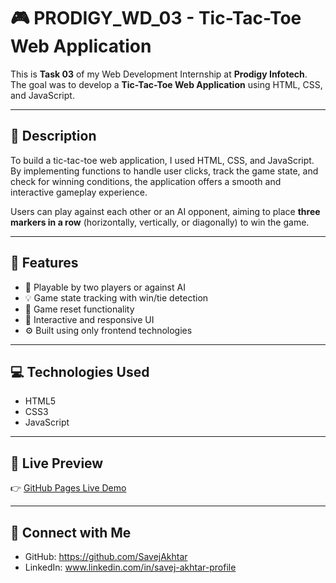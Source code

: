 # 🎮 PRODIGY_WD_03 - Tic-Tac-Toe Web Application

This is **Task 03** of my Web Development Internship at **Prodigy Infotech**.  
The goal was to develop a **Tic-Tac-Toe Web Application** using HTML, CSS, and JavaScript.

---

## 📝 Description

To build a tic-tac-toe web application, I used HTML, CSS, and JavaScript.  
By implementing functions to handle user clicks, track the game state, and check for winning conditions, the application offers a smooth and interactive gameplay experience.

Users can play against each other or an AI opponent, aiming to place **three markers in a row** (horizontally, vertically, or diagonally) to win the game.

---

## 🌟 Features

- 🎯 Playable by two players or against AI
- 💡 Game state tracking with win/tie detection
- 🔄 Game reset functionality
- 🎨 Interactive and responsive UI
- ⚙️ Built using only frontend technologies

---

## 💻 Technologies Used

- HTML5
- CSS3
- JavaScript

---

## 🚀 Live Preview

👉 [GitHub Pages Live Demo](https://savejakhtar.github.io/PRODIGY_WD_03/)



---

## 🔗 Connect with Me

- GitHub: https://github.com/SavejAkhtar
- LinkedIn: www.linkedin.com/in/savej-akhtar-profile



